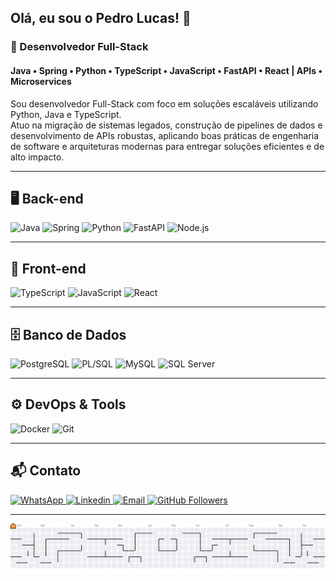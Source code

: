 <h2 align="left">Olá, eu sou o Pedro Lucas! 👋</h2>
<h3 align="left">🚀 Desenvolvedor Full-Stack</h3>
<h4 align="left">Java • Spring • Python • TypeScript • JavaScript • FastAPI • React | APIs • Microservices</h4>

Sou desenvolvedor Full-Stack com foco em soluções escaláveis utilizando Python, Java e TypeScript.  
Atuo na migração de sistemas legados, construção de pipelines de dados e desenvolvimento de APIs robustas, aplicando boas práticas de engenharia de software e arquiteturas modernas para entregar soluções eficientes e de alto impacto.

---

## 🖥️ Back-end
<div align="left">
  <img src="https://img.shields.io/badge/Java-ED8B00?style=for-the-badge&logo=java&logoColor=white" alt="Java">
  <img src="https://img.shields.io/badge/Spring-6DB33F?style=for-the-badge&logo=spring&logoColor=white" alt="Spring">
  <img src="https://img.shields.io/badge/Python-3776AB?style=for-the-badge&logo=python&logoColor=white" alt="Python">
  <img src="https://img.shields.io/badge/FastAPI-009688?style=for-the-badge&logo=fastapi&logoColor=white" alt="FastAPI">
  <img src="https://img.shields.io/badge/Node.js-339933?style=for-the-badge&logo=node.js&logoColor=white" alt="Node.js">
</div>

---

## 🎨 Front-end
<div align="left">
  <img src="https://img.shields.io/badge/TypeScript-3178C6?style=for-the-badge&logo=typescript&logoColor=white" alt="TypeScript">
  <img src="https://img.shields.io/badge/JavaScript-F7DF1E?style=for-the-badge&logo=javascript&logoColor=black" alt="JavaScript">
  <img src="https://img.shields.io/badge/React-61DAFB?style=for-the-badge&logo=react&logoColor=black" alt="React">
</div>

---

## 🗄️ Banco de Dados
<div align="left">
  <img src="https://img.shields.io/badge/PostgreSQL-4169E1?style=for-the-badge&logo=postgresql&logoColor=white" alt="PostgreSQL">
  <img src="https://img.shields.io/badge/PL%2FSQL-F80000?style=for-the-badge&logo=oracle&logoColor=white" alt="PL/SQL">
  <img src="https://img.shields.io/badge/MySQL-4479A1?style=for-the-badge&logo=mysql&logoColor=white" alt="MySQL">
  <img src="https://img.shields.io/badge/SQL%20Server-CC2927?style=for-the-badge&logo=microsoftsqlserver&logoColor=white" alt="SQL Server">
</div>


---

## ⚙️ DevOps & Tools
<div align="left">
  <img src="https://img.shields.io/badge/Docker-2496ED?style=for-the-badge&logo=docker&logoColor=white" alt="Docker">
  <img src="https://img.shields.io/badge/Git-F05032?style=for-the-badge&logo=git&logoColor=white" alt="Git">
</div>

---

## 📬 Contato
<div align="left">
  <a href="https://wa.me/5561992847748">
    <img src="https://img.shields.io/badge/-WhatsApp-25D366?style=for-the-badge&logo=whatsapp&logoColor=white" alt="WhatsApp">
  </a>
  <a href="https://www.linkedin.com/in/pedro-lucas-rodrigues-7880bb20a/">
    <img src="https://img.shields.io/badge/-LinkedIn-0A66C2?style=for-the-badge&logo=linkedin&logoColor=white" alt="Linkedin">
  </a>
  <a href="mailto:pedrolucas.rt@gmail.com">
    <img src="https://img.shields.io/badge/-Email-D14836?style=for-the-badge&logo=gmail&logoColor=white" alt="Email">
  </a>
  <a href="https://github.com/pedroynk">
    <img src="https://img.shields.io/github/followers/pedroynk?style=for-the-badge&logo=github&logoColor=white" alt="GitHub Followers">
  </a>
</div>

---

<picture>
  <source media="(prefers-color-scheme: dark)" srcset="https://raw.githubusercontent.com/pedroynk/pedroynk/output/pacman-contribution-graph-dark.svg">
  <source media="(prefers-color-scheme: light)" srcset="https://raw.githubusercontent.com/pedroynk/pedroynk/output/pacman-contribution-graph.svg">
  <img alt="Pac-Man contribution graph" src="https://raw.githubusercontent.com/pedroynk/pedroynk/output/pacman-contribution-graph.svg">
</picture>

